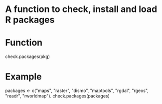# A function to check, install and load R packages

# Function
check.packages(pkg)

# Example
packages <- c("maps", "raster", "dismo", "maptools", "rgdal", "rgeos", "readr", "rworldmap"). 
check.packages(packages)
